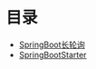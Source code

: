 # 目录
* [SpringBoot长轮询](java/spring/SpringBoot/DeferredResult.md)
* [SpringBootStarter](java/spring/SpringBoot/SpringBootStarter.md)
